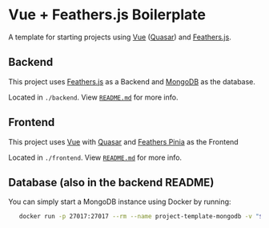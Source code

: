 # Vue + Feathers.js Boilerplate

A template for starting projects using [Vue](https://vuejs.org/guide/introduction.html) ([Quasar](https://v2.quasar.dev)) and [Feathers.js](https://feathersjs.com/guides/).

## Backend

This project uses [Feathers.js](https://feathersjs.com/guides/) as a Backend and [MongoDB](https://www.mongodb.com/docs/) as the database.

Located in `./backend`. View [`README.md`](./backend/README.md) for more info.

## Frontend

This project uses [Vue](https://vuejs.org/guide/introduction.html) with [Quasar](https://v2.quasar.dev) and [Feathers Pinia](https://feathers-pinia.pages.dev/guide/) as the Frontend

Located in `./frontend`. View [`README.md`](./frontend/README.md) for more info.

## Database (also in the backend README)

You can simply start a MongoDB instance using Docker by running:

```bash
   docker run -p 27017:27017 --rm --name project-template-mongodb -v "$(git rev-parse --show-toplevel)/data:/data/db" mongo:latest
```
```
